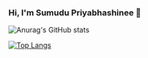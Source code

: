 ### Hi, I'm Sumudu Priyabhashinee 👋

<!-- [![Anurag's GitHub stats](https://github-readme-stats.vercel.app/api?username=SumuduPriyabhashinee&show_icons=true&theme=dark)](https://github.com/anuraghazra/github-readme-stats) -->

![Anurag's GitHub stats](https://github-readme-stats.vercel.app/api?username=SumuduPriyabhashinee&count_private=true&show_icons=true&theme=tokyonight&hide=contribs)

[![Top Langs](https://github-readme-stats.vercel.app/api/top-langs/?username=anuraghazra&hide=php&show_icons=true&theme=tokyonight)](https://github.com/anuraghazra/github-readme-stats)
<!--
- 🔭 I’m currently working on ...
- 🌱 I’m currently learning ...
- 👯 I’m looking to collaborate on ...
- 🤔 I’m looking for help with ...
- 💬 Ask me about ...
- 📫 How to reach me: ...
- 😄 Pronouns: ...
- ⚡ Fun fact: ...
-->
